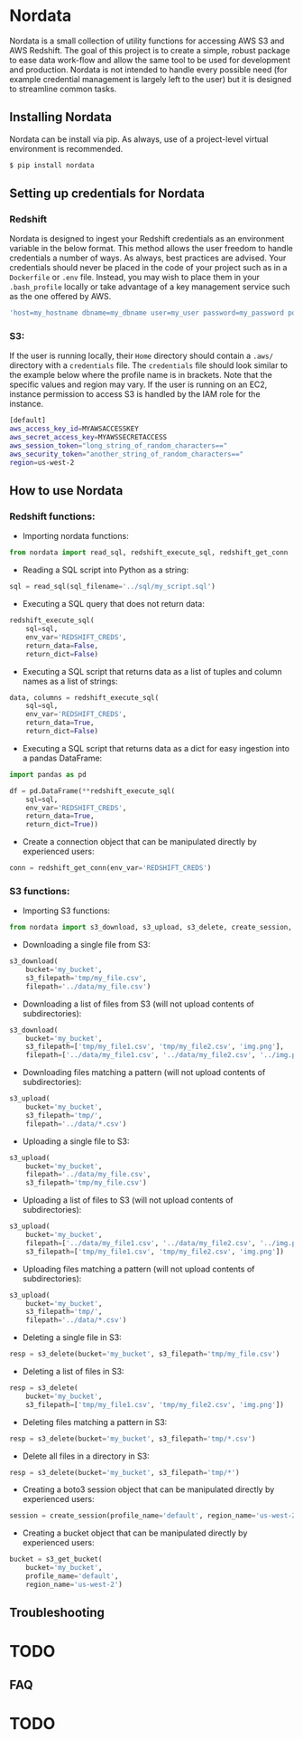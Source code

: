 # Nordata

Nordata is a small collection of utility functions for accessing AWS S3 and AWS Redshift. The goal of this project is to create a simple, robust package to ease data work-flow and allow the same tool to be used for development and production. Nordata is not intended to handle every possible need (for example credential management is largely left to the user) but it is designed to streamline common tasks.

## Installing Nordata
Nordata can be install via pip. As always, use of a project-level virtual environment is recommended.  

```bash
$ pip install nordata
```

## Setting up credentials for Nordata
### Redshift
Nordata is designed to ingest your Redshift credentials as an environment variable in the below format. This method allows the user freedom to handle credentials a number of ways. As always, best practices are advised. Your credentials should never be placed in the code of your project such as in a `Dockerfile` or `.env` file. Instead, you may wish to place them in your `.bash_profile` locally or take advantage of a key management service such as the one offered by AWS.  
```bash
'host=my_hostname dbname=my_dbname user=my_user password=my_password port=1234'
```
### S3:
If the user is running locally, their `Home` directory should contain a `.aws/` directory with a `credentials` file. The `credentials` file should look similar to the example below where the profile name is in brackets. Note that the specific values and region may vary. If the user is running on an EC2, instance permission to access S3 is handled by the IAM role for the instance.  
```bash
[default]
aws_access_key_id=MYAWSACCESSKEY
aws_secret_access_key=MYAWSSECRETACCESS
aws_session_token="long_string_of_random_characters=="
aws_security_token="another_string_of_random_characters=="
region=us-west-2
```
## How to use Nordata
### Redshift functions:
- Importing nordata functions:  
```python
from nordata import read_sql, redshift_execute_sql, redshift_get_conn
```
- Reading a SQL script into Python as a string:  
```python
sql = read_sql(sql_filename='../sql/my_script.sql')
```
- Executing a SQL query that does not return data:  
```python
redshift_execute_sql(
    sql=sql,
    env_var='REDSHIFT_CREDS',
    return_data=False,
    return_dict=False)
```
- Executing a SQL script that returns data as a list of tuples and column names as a list of strings:  
```python
data, columns = redshift_execute_sql(
    sql=sql,
    env_var='REDSHIFT_CREDS',
    return_data=True,
    return_dict=False)
```
- Executing a SQL script that returns data as a dict for easy ingestion into a pandas DataFrame:  
```python
import pandas as pd

df = pd.DataFrame(**redshift_execute_sql(
    sql=sql,
    env_var='REDSHIFT_CREDS',
    return_data=True,
    return_dict=True))
```
- Create a connection object that can be manipulated directly by experienced users:  
```python
conn = redshift_get_conn(env_var='REDSHIFT_CREDS')
```
### S3 functions:
- Importing S3 functions:  
```python
from nordata import s3_download, s3_upload, s3_delete, create_session, s3_get_bucket
```
- Downloading a single file from S3:  
```python
s3_download(
    bucket='my_bucket',
    s3_filepath='tmp/my_file.csv',
    filepath='../data/my_file.csv')
```
- Downloading a list of files from S3 (will not upload contents of subdirectories):  
```python
s3_download(
    bucket='my_bucket',
    s3_filepath=['tmp/my_file1.csv', 'tmp/my_file2.csv', 'img.png'],
    filepath=['../data/my_file1.csv', '../data/my_file2.csv', '../img.png'])
```
- Downloading files matching a pattern (will not upload contents of subdirectories):  
```python
s3_upload(
    bucket='my_bucket',
    s3_filepath='tmp/',
    filepath='../data/*.csv')
```
- Uploading a single file to S3:  
```python
s3_upload(
    bucket='my_bucket',
    filepath='../data/my_file.csv',
    s3_filepath='tmp/my_file.csv')
```
- Uploading a list of files to S3 (will not upload contents of subdirectories):  
```python
s3_upload(
    bucket='my_bucket',
    filepath=['../data/my_file1.csv', '../data/my_file2.csv', '../img.png'],
    s3_filepath=['tmp/my_file1.csv', 'tmp/my_file2.csv', 'img.png'])
```
- Uploading files matching a pattern (will not upload contents of subdirectories):  
```python
s3_upload(
    bucket='my_bucket',
    s3_filepath='tmp/',
    filepath='../data/*.csv')
```
- Deleting a single file in S3:  
```python
resp = s3_delete(bucket='my_bucket', s3_filepath='tmp/my_file.csv')
```
- Deleting a list of files in S3:  
```python
resp = s3_delete(
    bucket='my_bucket',
    s3_filepath=['tmp/my_file1.csv', 'tmp/my_file2.csv', 'img.png'])
```
- Deleting files matching a pattern in S3:  
```python
resp = s3_delete(bucket='my_bucket', s3_filepath='tmp/*.csv')
```
- Delete all files in a directory in S3:  
```python
resp = s3_delete(bucket='my_bucket', s3_filepath='tmp/*')
```
- Creating a boto3 session object that can be manipulated directly by experienced users:  
```python
session = create_session(profile_name='default', region_name='us-west-2')
```
- Creating a bucket object that can be manipulated directly by experienced users:  
```python
bucket = s3_get_bucket(
    bucket='my_bucket',
    profile_name='default',
    region_name='us-west-2')
```

## Troubleshooting
# TODO

## FAQ
# TODO
